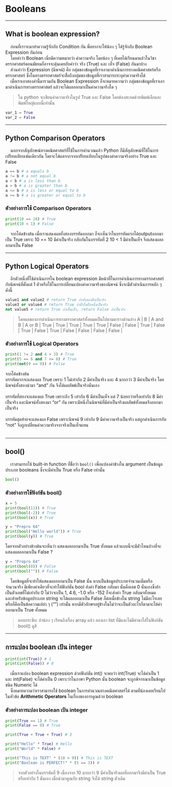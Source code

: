 # Booleans

---

## What is boolean expression?
&nbsp;&nbsp;&nbsp;&nbsp;ก่อนที่เราจะมาทำความรู้จักกับ Condition กัน พี่อยากจะให้น้อง ๆ ได้รู้จักกับ Boolean Expression กันก่อน<br>
&nbsp;&nbsp;&nbsp;&nbsp;โดยคำว่า Boolean เนี่ยมีความหมายว่า ค่าความจริง  โดยน้อง ๆ ที่เคยได้เรียนมาแล้วในวิชาตรรกศาสตร์ตอนมัธยมก็อาจจะคุ้นเคยกับคำว่า จริง (True) และ เท็จ (False) กันมาบ้าง<br>
&nbsp;&nbsp;&nbsp;&nbsp;ส่วนคำว่า Expression (นิพจน์) คือ กลุ่มของข้อมูลที่เราเอามาดำเนินการทางคณิตศาสตร์หรือตรรกศาสตร์ ซึ่งในทางตรรกศาสตร์จะสื่อถึงกลุ่มของข้อมูลที่เราสามารถระบุค่าความจริงได้<br> 
&nbsp;&nbsp;&nbsp;&nbsp;เมื่อเราเอาสองคำนี้มารวมกัน Boolean Expression ก็จะหมายความว่า กลุ่มของข้อมูลที่เราเอามาดำเนินการทางตรรกศาสตร์ แล้วจะได้ผลออกมาเป็นค่าความจริงใด ๆ<br>

> ใน python จะเขียนค่าความจริงในรูป True และ False โดยต้องสะกดด้วยพิมพ์เล็กและพิมพ์ใหญ่แบบนี้เท่านั้น

```python
var_1 = True
var_2 = False
```

---

## Python Comparison Operators
&nbsp;&nbsp;&nbsp;&nbsp;นอกจากสัญลักษณ์ทางคณิตศาสตร์ที่ใช้ในการคำนวณแล้ว Python ก็มีสัญลักษณ์ที่ใช้ในการเปรียบเทียบเช่นเดียวกัน โดยจะได้ผลจากจากเปรียบเทียบในรูปของค่าความจริงอย่าง True และ False

```python
a == b # a equals b
a != b # a not equal b
a < b # a is less than b
a > b # a is greater than b
a <= b # a is less or equal to b
a >= b # a is greater or equal to b
```

### ตัวอย่างการใช้ Comparison Operators

```python
print(10 == 10) # True
print(10 < 1) # False
```

&nbsp;&nbsp;&nbsp;&nbsp;จากโค้ดข้างต้น เมื่อเราแสดงผลทั้งสองบรรทัดออกมา ก็จะเห็นว่าในบรรทัดแรกได้outputออกมาเป็น True เพราะ 10 == 10 มีค่าเป็นจริง กลับกันในบรรทัดที่ 2  10 < 1 มีค่าเป็นเท็จ จึงแสดงผลออกมาเป็น False

---

## Python Logical Operators
&nbsp;&nbsp;&nbsp;&nbsp;อีกตัวหนึ่งที่ใช้ดำเนินการใน boolean expression มีหน้าที่ในการดำเนินการทางตรรกศาสตร์กับนิพจน์ที่ตั้งแต่ 1 ตัวหรือใช้ในการเปลี่ยนแปลงค่าความจริงของนิพจน์ ซึ่งจะมีตัวดำเนินการหลัก ๆ ดังนี้

```python
value1 and value2 # return True ถ้าทั้งสองฝั่งเป็นจริง
value3 or value4 # return True ถ้าฝั่งใดฝั่งหนึ่งเป็นจริง
not value5 # return True ถ้าเป็นเท็จ, return False ถ้าเป็นจริง
```

> โดยผลของการดำเนินการทางตรรกศาสตร์ทั้งหมดเป็นไปตามตารางด้านล่าง
> A | B | A and B | A or B |
> True | True | True | True |
> True | False | False | True |
> False | True | False | True |
> False | False | False | False |





### ตัวอย่างการใช้ Logical Operators

```python
print(1 != 2 and 4 > 3) # True
print(5 == 6 and 7 <= 8) # True
print(not(9 == 9)) # False
```

จากโค้ดข้างต้น<br>
บรรทัดแรกจะแสดงผล True เพราะ 1 ไม่เท่ากับ 2 มีค่าเป็นจริง และ 4 มากกว่า 3 มีค่าเป็นจริง โดยนิพจน์ทั้งสองนำมา “and” กัน จึงได้ผลลัพธ์เป็นจริงนั่นเอง<br>
<br>
บรรทัดที่สองจะแสดงผล True เพราะถึง 5 เท่ากับ 6 มีค่าเป็นเท็จ แต่ 7 น้อยกว่าหรือเท่ากับ  8 มีค่าเป็นจริง และนิพจน์ทั้งสองมา “or” กัน เพราะมีหนึ่งในนิพจน์ที่มีค่าเป็นจริงผลลัพธ์ทั้งหมดจึงออกมาเป็นจริง<br>
<br>
บรรทัดสุดท้ายจะแสดงผล False เพราะนิพจน์ 9 เท่ากับ 9 มีค่าความจริงเป็นจริง แต่ถูกดำเนินการกับ “not” จึงถูกเปลี่ยนค่าความจริงจากจริงเป็นเท็จแทน<br>
<br>

---

## bool()

&nbsp;&nbsp;&nbsp;&nbsp;เราสามารถใช้ built-in function ที่ชื่อว่า ```bool()``` เพื่อแปลงค่าข้างใน argument เป็นข้อมูลประเภท booleans ซึ่งจะมีค่าเป็น True หรือ False เท่านั้น

```python
bool()
```

### ตัวอย่างการใช้ฟังก์ชัน bool()

```python
x = 5
print(bool(11)) # True
print(bool(-2)) # True
print(bool(x)) # True
```

```python
y = "Prepro 64"
print(bool("Hello world")) # True
print(bool(y)) # True
```

โดยจากตัวอย่างข้างต้นจะเห็นว่า แสดงผลออกมาเป็น True ทั้งหมด แล้วแบบนี้จะมีตัวไหนบ้างที่จะแสดงผลออกมาเป็น False ?

```python
y = "Prepro 64"
print(bool(0)) # False
print(bool("")) # False
```

&nbsp;&nbsp;&nbsp;&nbsp;โดยข้อมูลที่จะทำให้แสดงผลออกมาเป็น False นั้น หากเป็นข้อมูลประเภทจำนวนเต็มหรือจำนวนจริง มีเพียงค่าเดียวที่จะทำให้ฟังก์ชัน bool ส่งค่า False กลับมา นั่นคือเลข 0 นั่นเองซึ่งถ้าเป็นตัวเลขที่ไม่เท่ากับ 0 ไม่ว่าจะเป็น 1, 4.6, -1.0 หรือ -152 ก็จะส่งค่า True กลับมาทั้งหมด<br>
และสำหรับข้อมูลประเภท string จะได้ผลออกมาเป็น False ก็ต่อเมื่อข้างใน string ไม่มีอะไรเลยหรือก็คือเป็นข้อความเปล่า ๆ (“”) เท่านั้น หากมีตัวอักษรอยู่ข้างในไม่ว่าจะเป็นตัวอะไรก็ตามจะได้ค่าออกมาเป็น True ทั้งหมด<br>

> แอบกระซิบ: ถ้าน้อง ๆ เรียนถึงเรื่อง array แล้ว ลองเอา list ที่มีและไม่มีค่ามาใส่ในฟังก์ชัน bool() ดูสิ

---

## การแปลง boolean เป้น integer

```python
print(int(True)) # 1
print(int(False)) # 0
```

&nbsp;&nbsp;&nbsp;&nbsp;เมื่อเราแปลง boolean expression ด้วยฟังก์ชัน int() จะพบว่า int(True) จะได้ค่าเป็น 1 และ int(False) จะได้ค่าเป็น 0 เพราะว่าในภาษา Python นั้น boolean จะถูกพิจารณาเป็นข้อมูลชนิด Numeric ได้ <br>
&nbsp;&nbsp;&nbsp;&nbsp;ซึ่งหมายความว่าเราสามารถใช้ boolean ในการคำนวณทางคณิตศาสตร์ได้ ตามที่น้องเคยเรียนไปในหัวข้อ **Arithmetic Operators** ในเรื่องของการคูณด้วย boolean

### ตัวอย่างการแปลง boolean เป้น integer

```python
print(True == 1) # True 
print(False == 0) # True

print(True + True + True) # 3

print("Hello" * True) # Hello 
print("World" * False) #

print("This is TEXT" * (10 > 9)) # This is TEXT
print("Boolean is PERFECT!" * (5 == 3)) #
```

> จากตัวอย่างในบรรทัดที่ 9 เนื่องจาก 10 มากกว่า 9 มีค่าเป็นจริงผลที่ออกมาจึงมีค่าเป็น True หรือเท่ากับ 1 นั่นเอง เมื่อนำมาคูณกับ string จึงได้ string ตัวเดิม
